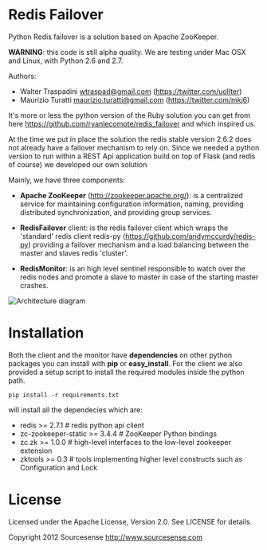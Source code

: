 Redis Failover
==============

Python Redis failover is a solution based on Apache ZooKeeper.

__WARNING__: this code is still alpha quality. We are testing under Mac OSX and Linux, with Python 2.6 and 2.7.

Authors:
* Walter Traspadini <wtraspad@gmail.com> (https://twitter.com/uollter)
* Maurizio Turatti <maurizio.turatti@gmail.com> (https://twitter.com/mkj6)

It's more or less the python version of the Ruby solution you can get from here 
https://github.com/ryanlecompte/redis_failover and which inspired us.

At the time we put in place the solution the redis stable version 2.6.2 does not already have a failover mechanism 
to rely on. Since we needed a python version to run within a REST Api application build on top of Flask 
(and redis of course) we developed our own solution


Mainly, we have three components:

* **Apache ZooKeeper** (http://zookeeper.apache.org/): is a centralized service for maintaining configuration information, 
naming, providing distributed synchronization, and providing group services.

* **RedisFailover** client: is the redis failover client which wraps the 'standard' redis client redis-py 
(https://github.com/andymccurdy/redis-py) providing a failover mechanism and a load balancing between the master 
and slaves redis 'cluster'.

* **RedisMonitor**: is an high level sentinel responsible to watch over the redis nodes and promote a slave to master in case
of the starting master crashes.

![Architecture diagram](https://github.com/uolter/redis_failover/raw/master/misc/RedisFailover.png)

Installation
============

Both the client and the monitor have **dependencies** on other python packages you can install with **pip** or 
**easy_install**. For the client we also provided a setup script to install the required modules inside the python path.


`pip install -r requirements.txt`

will install all the dependecies which are:

* redis >= 2.7.1                  # redis python api client              
* zc-zookeeper-static >= 3.4.4    # ZooKeeper Python bindings             
* zc.zk >= 1.0.0                  # high-level interfaces to the low-level zookeeper extension
* zktools >= 0.3                  # tools implementing higher level constructs such as Configuration and Lock


License
=======

Licensed under the Apache License, Version 2.0. See LICENSE for details.

Copyright 2012 Sourcesense http://www.sourcesense.com



